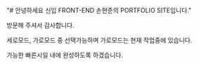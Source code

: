 "# 안녕하세요 신입 FRONT-END 손현준의 PORTFOLIO SITE입니다."

방문해 주셔서 감사합니다.

세로모드, 가로모드 중 선택가능하며 가로모드는 현재 작업중에 있습니다.

가능한 빠른시일 내에 완성하도록 하겠습니다.
